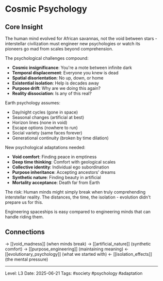 # Cosmic Psychology

## Core Insight
The human mind evolved for African savannas, not the void between stars - interstellar civilization must engineer new psychologies or watch its pioneers go mad from scales beyond comprehension.

The psychological challenges compound:
- **Cosmic insignificance**: You're a mote between infinite dark
- **Temporal displacement**: Everyone you knew is dead
- **Spatial disorientation**: No up, down, or home
- **Existential isolation**: Help is decades away
- **Purpose drift**: Why are we doing this again?
- **Reality dissociation**: Is any of this real?

Earth psychology assumes:
- Day/night cycles (gone in space)
- Seasonal changes (artificial at best)
- Horizon lines (none in void)
- Escape options (nowhere to run)
- Social variety (same faces forever)
- Generational continuity (broken by time dilation)

New psychological adaptations needed:
- **Void comfort**: Finding peace in emptiness
- **Deep time thinking**: Comfort with geological scales
- **Collective identity**: Individual ego subordination
- **Purpose inheritance**: Accepting ancestors' dreams
- **Synthetic nature**: Finding beauty in artificial
- **Mortality acceptance**: Death far from Earth

The risk: Human minds might simply break when truly comprehending interstellar reality. The distances, the time, the isolation - evolution didn't prepare us for this.

Engineering spaceships is easy compared to engineering minds that can handle riding them.

## Connections
→ [[void_madness]] (when minds break)
→ [[artificial_nature]] (synthetic comfort)
→ [[purpose_engineering]] (maintaining meaning)
← [[evolutionary_psychology]] (what we started with)
← [[isolation_effects]] (the mental pressure)

---
Level: L3
Date: 2025-06-21
Tags: #society #psychology #adaptation